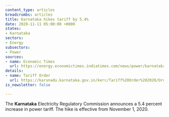 ```yaml
---
content_type: articles
breadcrumbs: articles
title: Karnataka hikes tariff by 5.4%
date: 2020-11-11 05:00:00 +0000
states:
- Karnataka
sectors:
- Energy
subsectors:
- Power
sources:
- name: Economic Times
  url: https://energy.economictimes.indiatimes.com/news/power/karnataka-government-hikes-power-tariff-by-5-4-per-cent-from-november-1/79052949
details:
- name: Tariff Order
  url: https://karunadu.karnataka.gov.in/kerc/Tariff%20Order%202020/Orders/Press%20Note/English_Press_Note_2020_Ver_5.pdf
is_newsletter: false

---
```

The **Karnataka** Electricity Regulatory Commission announces a 5.4 percent increase in power tariff. The hike is effective from November 1, 2020.
